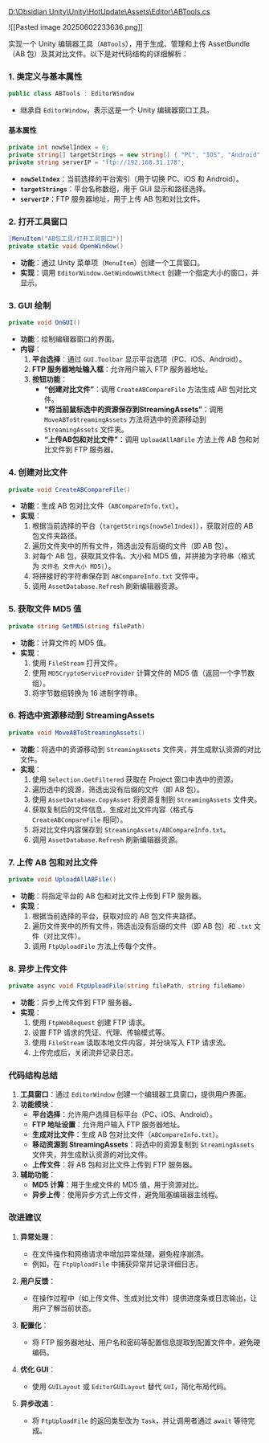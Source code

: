 [D:\Obsidian Unity\Unity\HotUpdate\Assets\Editor\ABTools.cs](file:///d%3A/Obsidian%20Unity/Unity/HotUpdate/Assets/Editor/ABTools.cs)

![[Pasted image 20250602233636.png]]

实现一个 Unity 编辑器工具（`ABTools`），用于生成、管理和上传 AssetBundle（AB 包）及其对比文件。以下是对代码结构的详细解析：

### **1. 类定义与基本属性**
```csharp
public class ABTools : EditorWindow
```
- 继承自 `EditorWindow`，表示这是一个 Unity 编辑器窗口工具。
#### **基本属性**
```csharp
private int nowSelIndex = 0;
private string[] targetStrings = new string[] { "PC", "IOS", "Android" };
private string serverIP = "ftp://192.168.31.178";
```
- **`nowSelIndex`**：当前选择的平台索引（用于切换 PC、iOS 和 Android）。
- **`targetStrings`**：平台名称数组，用于 GUI 显示和路径选择。
- **`serverIP`**：FTP 服务器地址，用于上传 AB 包和对比文件。
### **2. 打开工具窗口**
```csharp
[MenuItem("AB包工具/打开工具窗口")]
private static void OpenWindow()
```
- **功能**：通过 Unity 菜单项（`MenuItem`）创建一个工具窗口。
- **实现**：调用 `EditorWindow.GetWindowWithRect` 创建一个指定大小的窗口，并显示。
### **3. GUI 绘制**
```csharp
private void OnGUI()
```
- **功能**：绘制编辑器窗口的界面。
- **内容**：
  1. **平台选择**：通过 `GUI.Toolbar` 显示平台选项（PC、iOS、Android）。
  2. **FTP 服务器地址输入框**：允许用户输入 FTP 服务器地址。
  3. **按钮功能**：
     - **“创建对比文件”**：调用 `CreateABCompareFile` 方法生成 AB 包对比文件。
     - **“将当前鼠标选中的资源保存到StreamingAssets”**：调用 `MoveABToStreamingAssets` 方法将选中的资源移动到 `StreamingAssets` 文件夹。
     - **“上传AB包和对比文件”**：调用 `UploadAllABFile` 方法上传 AB 包和对比文件到 FTP 服务器。
### **4. 创建对比文件**
```csharp
private void CreateABCompareFile()
```
- **功能**：生成 AB 包对比文件（`ABCompareInfo.txt`）。
- **实现**：
  1. 根据当前选择的平台（`targetStrings[nowSelIndex]`），获取对应的 AB 包文件夹路径。
  2. 遍历文件夹中的所有文件，筛选出没有后缀的文件（即 AB 包）。
  3. 对每个 AB 包，获取其文件名、大小和 MD5 值，并拼接为字符串（格式为 `文件名 文件大小 MD5|`）。
  4. 将拼接好的字符串保存到 `ABCompareInfo.txt` 文件中。
  5. 调用 `AssetDatabase.Refresh` 刷新编辑器资源。
### **5. 获取文件 MD5 值**
```csharp
private string GetMD5(string filePath)
```
- **功能**：计算文件的 MD5 值。
- **实现**：
  1. 使用 `FileStream` 打开文件。
  2. 使用 `MD5CryptoServiceProvider` 计算文件的 MD5 值（返回一个字节数组）。
  3. 将字节数组转换为 16 进制字符串。
### **6. 将选中资源移动到 StreamingAssets**
```csharp
private void MoveABToStreamingAssets()
```
- **功能**：将选中的资源移动到 `StreamingAssets` 文件夹，并生成默认资源的对比文件。
- **实现**：
  1. 使用 `Selection.GetFiltered` 获取在 Project 窗口中选中的资源。
  2. 遍历选中的资源，筛选出没有后缀的文件（即 AB 包）。
  3. 使用 `AssetDatabase.CopyAsset` 将资源复制到 `StreamingAssets` 文件夹。
  4. 获取复制后的文件信息，生成对比文件内容（格式与 `CreateABCompareFile` 相同）。
  5. 将对比文件内容保存到 `StreamingAssets/ABCompareInfo.txt`。
  6. 调用 `AssetDatabase.Refresh` 刷新编辑器资源。
### **7. 上传 AB 包和对比文件**
```csharp
private void UploadAllABFile()
```
- **功能**：将指定平台的 AB 包和对比文件上传到 FTP 服务器。
- **实现**：
  1. 根据当前选择的平台，获取对应的 AB 包文件夹路径。
  2. 遍历文件夹中的所有文件，筛选出没有后缀的文件（即 AB 包）和 `.txt` 文件（对比文件）。
  3. 调用 `FtpUploadFile` 方法上传每个文件。
### **8. 异步上传文件**
```csharp
private async void FtpUploadFile(string filePath, string fileName)
```
- **功能**：异步上传文件到 FTP 服务器。
- **实现**：
  1. 使用 `FtpWebRequest` 创建 FTP 请求。
  2. 设置 FTP 请求的凭证、代理、传输模式等。
  3. 使用 `FileStream` 读取本地文件内容，并分块写入 FTP 请求流。
  4. 上传完成后，关闭流并记录日志。
### **代码结构总结**
1. **工具窗口**：通过 `EditorWindow` 创建一个编辑器工具窗口，提供用户界面。
2. **功能模块**：
   - **平台选择**：允许用户选择目标平台（PC、iOS、Android）。
   - **FTP 地址设置**：允许用户输入 FTP 服务器地址。
   - **生成对比文件**：生成 AB 包对比文件（`ABCompareInfo.txt`）。
   - **移动资源到 StreamingAssets**：将选中的资源复制到 `StreamingAssets` 文件夹，并生成默认资源的对比文件。
   - **上传文件**：将 AB 包和对比文件上传到 FTP 服务器。
3. **辅助功能**：
   - **MD5 计算**：用于生成文件的 MD5 值，用于资源对比。
   - **异步上传**：使用异步方式上传文件，避免阻塞编辑器主线程。
### **改进建议**
1. **异常处理**：
   - 在文件操作和网络请求中增加异常处理，避免程序崩溃。
   - 例如，在 `FtpUploadFile` 中捕获异常并记录详细日志。

2. **用户反馈**：
   - 在操作过程中（如上传文件、生成对比文件）提供进度条或日志输出，让用户了解当前状态。

3. **配置化**：
   - 将 FTP 服务器地址、用户名和密码等配置信息提取到配置文件中，避免硬编码。

4. **优化 GUI**：
   - 使用 `GUILayout` 或 `EditorGUILayout` 替代 `GUI`，简化布局代码。

5. **异步改进**：
   - 将 `FtpUploadFile` 的返回类型改为 `Task`，并让调用者通过 `await` 等待完成。